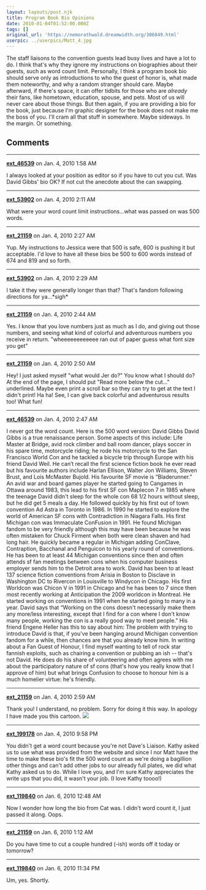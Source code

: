 ```yaml
---
layout: layouts/post.njk
title: Program Book Bio Opinions
date: 2010-01-04T01:52:00.000Z
tags: []
original_url: 'https://nemorathwald.dreamwidth.org/306849.html'
userpic: ../userpics/Matt_4.jpg
---
```

The staff liaisons to the convention guests lead busy lives and have a lot to do. I think that's why they ignore my instructions on biographies about their guests, such as word count limit. Personally, I think a program book bio should serve only as introductions to who the guest of honor is, what made them noteworthy, and why a random stranger should care. Maybe afterward, if there's space, it can offer tidbits for those who are _already_ their fans, like hometown, education, spouse, and pets. Most of us will never care about those things. But then again, if you are providing a bio for the book, just because I'm graphic designer for the book does not make me the boss of you. I'll cram all that stuff in somewhere. Maybe sideways. In the margin. Or something.

## Comments

---

**[ext_46539](https://www.dreamwidth.org/users/ext_46539)** on Jan. 4, 2010 1:58 AM

I always looked at your position as editor so if you have to cut you cut. Was David Gibbs' bio OK? If not cut the anecdote about the can swapping.

---

**[ext_53902](https://www.dreamwidth.org/users/ext_53902)** on Jan. 4, 2010 2:11 AM

What were your word count limit instructions...what was passed on was 500 words.

---

**[ext_21159](https://www.dreamwidth.org/users/ext_21159)** on Jan. 4, 2010 2:27 AM

Yup. My instructions to Jessica were that 500 is safe, 600 is pushing it but acceptable. I'd love to have all these bios be 500 to 600 words instead of 674 and 819 and so forth.

---

**[ext_53902](https://www.dreamwidth.org/users/ext_53902)** on Jan. 4, 2010 2:29 AM

I take it they were generally longer than that? That's fandom following directions for ya...\*sigh\*

---

**[ext_21159](https://www.dreamwidth.org/users/ext_21159)** on Jan. 4, 2010 2:44 AM

Yes. I know that you love numbers just as much as I do, and giving out those numbers, and seeing what kind of colorful and adventurous numbers you receive in return. "wheeeeeeeeeeee ran out of paper guess what font size you get"

---

**[ext_21159](https://www.dreamwidth.org/users/ext_21159)** on Jan. 4, 2010 2:50 AM

Hey! I just asked myself "what would Jer do?" You know what I should do? At the end of the page, I should put "Read more below the cut..." underlined. Maybe even print a scroll bar so they can try to get at the text I didn't print! Ha ha! See, I can give back colorful and adventurous results too! What fun!

---

**[ext_46539](https://www.dreamwidth.org/users/ext_46539)** on Jan. 4, 2010 2:47 AM

I never got the word count. Here is the 500 word version: David Gibbs David Gibbs is a true renaissance person. Some aspects of this include: Life Master at Bridge, avid rock climber and ball room dancer, plays soccer in his spare time, motorcycle riding; he rode his motorcycle to the San Francisco World Con and he tackled a bicycle trip through Europe with his friend David Weil. He can’t recall the first science fiction book he ever read but his favourite authors include Harlan Ellison, Walter Jon Williams, Steven Brust, and Lois McMaster Bujold. His favourite SF movie is “Bladerunner.” An avid war and board games player he started going to Cangames in Ottawa around 1983, this lead to his first SF con Maplecon 7 in 1985 where the teenage David didn't sleep for the whole con 68 1/2 hours without sleep, but he did get 5 meals a day. He followed quickly by his first out of town convention Ad Astra in Toronto in 1986. In 1990 he started to explore the world of American SF cons with Contradiction in Niagara Falls. His first Michigan con was Immaculate ConFusion in 1991. He found Michigan fandom to be very friendly although this may have been because he was often mistaken for Chuck Firment when both were clean shaven and had long hair. He quickly became a regular in Michigan adding ConClave, Contraption, Bacchanal and Penguicon to his yearly round of conventions. He has been to at least 44 Michigan conventions since then and often attends sf fan meetings between cons when his computer business employer sends him to the Detroit area to work. David has been to at least 137 science fiction conventions from Arisia in Boston to Disclave in Washington DC to Rivercon in Louisville to Windycon in Chicago. His first Worldcon was Chicon V in 1991 in Chicago and he has been to 7 since then most recently working at Anticipation the 2009 worldcon in Montreal. He started working on conventions in 1991 when he started going to many in a year. David says that “Working on the cons doesn't necessarily make them any more/less interesting, except that I find for a con where I don't know many people, working the con is a really good way to meet people.” His friend Engene Heller has this to say about him: The problem with trying to introduce David is that, if you've been hanging around Michigan convention fandom for a while, then chances are that you already know him. In writing about a Fan Guest of Honour, I find myself wanting to tell of rock star fannish exploits, such as chairing a convention or pubbing an ish -- that's not David. He does do his share of volunteering and often agrees with me about the participatory nature of sf cons (that's how you really know that I approve of him) but what brings Confusion to choose to honour him is a much homelier virtue: he's friendly.

---

**[ext_21159](https://www.dreamwidth.org/users/ext_21159)** on Jan. 4, 2010 2:59 AM

Thank you! I understand, no problem. Sorry for doing it this way. In apology I have made you this cartoon. ![](http://lh6.ggpht.com/_ENXtTKU9j1A/S0FZSkMynsI/AAAAAAAAHuY/Uf_H870oNGc/s400/passiveaggressivesniping.gif)

---

**[ext_199178](https://www.dreamwidth.org/users/ext_199178)** on Jan. 4, 2010 9:58 PM

You didn't get a word count because you're not Dave's Liaison. Kathy asked us to use what was provided from the website and since I nor Matt have the time to make these bio's fit the 500 word count as we're doing a bagillion other things and can't add other jobs to our already full plates, we did what Kathy asked us to do. While I love you, and I'm sure Kathy appreciates the write ups that you did, it wasn't your job. (I love Kathy toooo!)

---

**[ext_119840](https://www.dreamwidth.org/users/ext_119840)** on Jan. 6, 2010 12:48 AM

Now I wonder how long the bio from Cat was. I didn't word count it, I just passed it along. Oops.

---

**[ext_21159](https://www.dreamwidth.org/users/ext_21159)** on Jan. 6, 2010 1:12 AM

Do you have time to cut a couple hundred (-ish) words off it today or tomorrow?

---

**[ext_119840](https://www.dreamwidth.org/users/ext_119840)** on Jan. 6, 2010 11:34 PM

Um, yes. Shortly.
